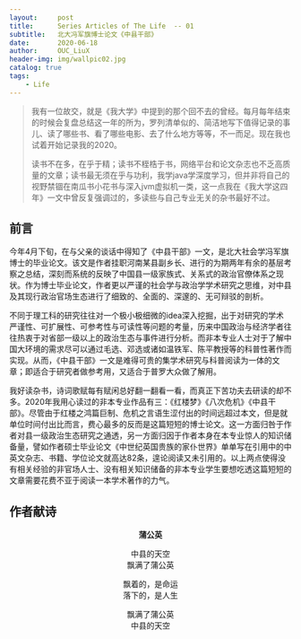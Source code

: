 ```yaml
---
layout:     post
title:      Series Articles of The Life  -- 01
subtitle:   北大冯军旗博士论文《中县干部》
date:       2020-06-18
author:     OUC_LiuX
header-img: img/wallpic02.jpg
catalog: true
tags:
    - Life
---
```


<head>
    <script src="https://cdn.mathjax.org/mathjax/latest/MathJax.js?config=TeX-AMS-MML_HTMLorMML" type="text/javascript"></script>
    <script type="text/x-mathjax-config">
        MathJax.Hub.Config({
            tex2jax: {
            skipTags: ['script', 'noscript', 'style', 'textarea', 'pre'],
            inlineMath: [['$','$']]
            }
        });
    </script>
</head>   

> 我有一位故交，就是《我大学》中提到的那个回不去的曾经。每月每年结束的时候会复盘总结这一年的所为，罗列清单似的、简洁地写下值得记录的事儿、读了哪些书、看了哪些电影、去了什么地方等等，不一而足。现在我也试着开始记录我的2020。   
> 
> 读书不在多，在乎于精；读书不桎梏于书，网络平台和论文杂志也不乏高质量的文章；读书最无须在乎与功利，我学java学深度学习，但并非将自己的视野禁锢在南瓜书小花书与深入jvm虚拟机一类，这一点我在《我大学这四年》一文中曾反复强调过的，多读些与自己专业无关的杂书最好不过。   


## 前言   
今年4月下旬，在与父亲的谈话中得知了《中县干部》一文，是北大社会学冯军旗博士的毕业论文。该文是作者挂职河南某县副乡长、进行的为期两年有余的基层考察之总结，深刻而系统的反映了中国县一级家族式、关系式的政治官僚体系之现状。作为博士毕业论文，作者更以严谨的社会学与政治学学术研究之思维，对中县及其现行政治官场生态进行了细致的、全面的、深邃的、无可辩驳的剖析。    

不同于理工科的研究往往对一个极小极细微的idea深入挖掘，出于对研究的学术严谨性、可扩展性、可参考性与可读性等问题的考量，历来中国政治与经济学者往往热衷于对省部一级以上的政治生态与事件进行分析。而非本专业人士对于了解中国大环境的需求尽可以通过毛选、邓选或诸如温铁军、陈平教授等的科普性著作而实现。从而，《中县干部》一文是难得可贵的集学术研究与科普阅读为一体的文章；即适合于研究者做参考用，又适合于普罗大众做了解用。    

我好读杂书，诗词歌赋每有赋闲总好翻一翻看一看，而真正下苦功夫去研读的却不多。2020年我用心读过的非本专业作品有三：《红楼梦》《八次危机》《中县干部》。尽管由于红楼之鸿篇巨制、危机之言语生涩付出的时间远超过本文，但是就单位时间付出比而言，费心最多的反而是这篇短短的博士论文。这一方面归咎于作者对县一级政治生态研究之通透，另一方面归因于作者本身在本专业惊人的知识储备量，譬如作者硕士毕业论文《中世纪英国贵族的家仆世界》单单写在引用中的中英文杂志、书籍、学位论文就高达82条，遑论阅读又未引用的。以上两点使得没有相关经验的非官场人士、没有相关知识储备的非本专业学生要想吃透这篇短短的文章需要花费不亚于阅读一本学术著作的力气。    

## 作者献诗   
<center>

**蒲公英**   

中县的天空    
飘满了蒲公英     
  
飘着的，是命运   
落下的，是人生

飘满了蒲公英  
中县的天空

</center>